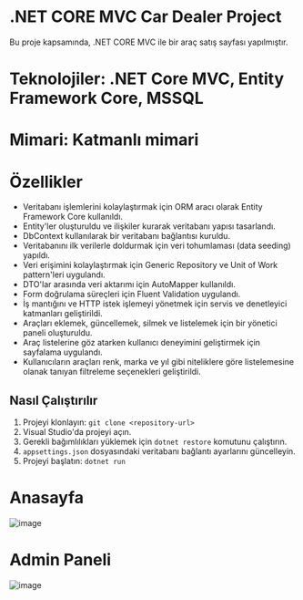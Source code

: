 # .NET CORE MVC Car Dealer Project
Bu proje kapsamında, .NET CORE MVC ile bir araç satış sayfası yapılmıştır.

# Teknolojiler: .NET Core MVC, Entity Framework Core, MSSQL

# Mimari: Katmanlı mimari

# Özellikler
- Veritabanı işlemlerini kolaylaştırmak için ORM aracı olarak Entity Framework Core kullanıldı.
- Entity'ler oluşturuldu ve ilişkiler kurarak veritabanı yapısı tasarlandı.
- DbContext kullanılarak bir veritabanı bağlantısı kuruldu.
- Veritabanını ilk verilerle doldurmak için veri tohumlaması (data seeding) yapıldı.
- Veri erişimini kolaylaştırmak için Generic Repository ve Unit of Work pattern'leri uygulandı.
- DTO'lar arasında veri aktarımı için AutoMapper kullanıldı.
- Form doğrulama süreçleri için Fluent Validation uygulandı.
- İş mantığını ve HTTP istek işlemeyi yönetmek için servis ve denetleyici katmanları geliştirildi.
- Araçları eklemek, güncellemek, silmek ve listelemek için bir yönetici paneli oluşturuldu.
- Araç listelerine göz atarken kullanıcı deneyimini geliştirmek için sayfalama uygulandı.
- Kullanıcıların araçları renk, marka ve yıl gibi niteliklere göre listelemesine olanak tanıyan filtreleme seçenekleri geliştirildi.

## Nasıl Çalıştırılır
1. Projeyi klonlayın: `git clone <repository-url>`
2. Visual Studio'da projeyi açın.
3. Gerekli bağımlılıkları yüklemek için `dotnet restore` komutunu çalıştırın.
4. `appsettings.json` dosyasındaki veritabanı bağlantı ayarlarını güncelleyin.
5. Projeyi başlatın: `dotnet run`

# Anasayfa
![image](https://github.com/user-attachments/assets/e5ff1e40-300c-4ec9-a4e8-ddb0f0fdcedf)

# Admin Paneli
![image](https://github.com/user-attachments/assets/53328685-80e6-4983-bfc2-8fb5211bc63a)


